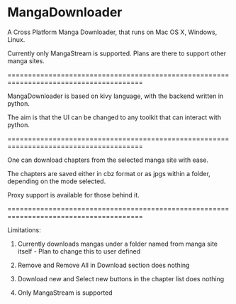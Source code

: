 MangaDownloader
===============

A Cross Platform Manga Downloader, that runs on Mac OS X, Windows, Linux.

Currently only MangaStream is supported. Plans are there to support other manga sites.

=======================================================================================

MangaDownloader is based on kivy language, with the backend written in python. 

The aim is that the UI can be changed to any toolkit that can interact with python.

=======================================================================================

One can download chapters from the selected manga site with ease.

The chapters are saved either in cbz format or as jpgs within a folder, depending on the mode selected.

Proxy support is available for those behind it.

=======================================================================================

Limitations:

1. Currently downloads mangas under a folder named from manga site itself - Plan to change this to user defined

2. Remove and Remove All in Download section does nothing

3. Download new and Select new buttons in the chapter list does nothing

4. Only MangaStream is supported
